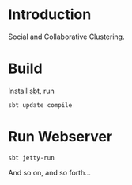 # Introduction

Social and Collaborative Clustering.

# Build

Install [sbt](https://github.com/harrah/xsbt/wiki), run

    sbt update compile

# Run Webserver

    sbt jetty-run

And so on, and so forth...